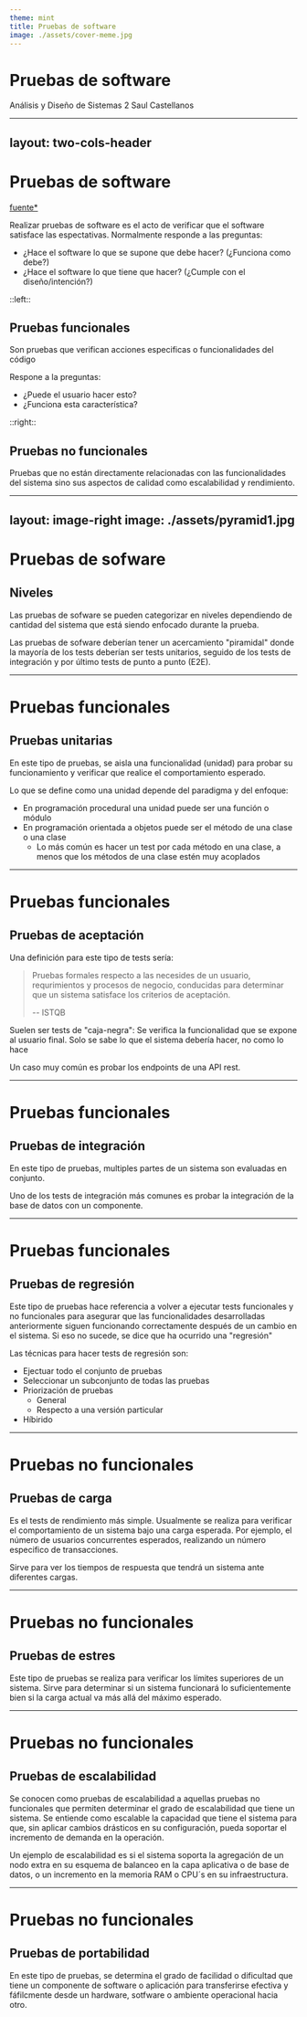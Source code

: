 ```yaml
---
theme: mint
title: Pruebas de software
image: ./assets/cover-meme.jpg
---
```


# Pruebas de software
Análisis y Diseño de Sistemas 2
Saul Castellanos

---
layout: two-cols-header
---

# Pruebas de software
[fuente*](https://en.wikipedia.org/wiki/Software_testing)

Realizar pruebas de software es el acto de verificar que el software satisface las espectativas.
Normalmente responde a las preguntas:

- ¿Hace el software lo que se supone que debe hacer? (¿Funciona como debe?)
- ¿Hace el software lo que tiene que hacer? (¿Cumple con el diseño/intención?)

::left::

## Pruebas funcionales

Son pruebas que verifican acciones especificas o funcionalidades del código

Respone a la preguntas:
- ¿Puede el usuario hacer esto?
- ¿Funciona esta característica?

::right::

## Pruebas no funcionales

Pruebas que no están directamente relacionadas con las funcionalidades del sistema sino sus aspectos de calidad
como escalabilidad y rendimiento.

<!--
# Functional vs non-functional testing

- Functional testing refers to activities that verify a specific action or function of the code. These are usually found in the code requirements documentation, although some development methodologies work from use cases or user stories. Functional tests tend to answer the question of "can the user do this" or "does this particular feature work."

- Non-functional testing refers to aspects of the software that may not be related to a specific function or user action, such as scalability or other performance, behavior under certain constraints, or security. Testing will determine the breaking point, the point at which extremes of scalability or performance leads to unstable execution. Non-functional requirements tend to be those that reflect the quality of the product, particularly in the context of the suitability perspective of its users. 
-->

---
layout: image-right
image: ./assets/pyramid1.jpg
---
# Pruebas de sofware
## Niveles

Las pruebas de sofware se pueden categorizar en niveles dependiendo de cantidad del sistema que está siendo enfocado durante la prueba.

Las pruebas de sofware deberían tener un acercamiento "piramidal" donde la mayoría de los tests deberían ser tests unitarios,
seguido de los tests de integración y por último tests de punto a punto (E2E).

---

# Pruebas funcionales
## Pruebas unitarias

En este tipo de pruebas, se aisla una funcionalidad (unidad) para probar su funcionamiento y verificar que realice el comportamiento esperado.

Lo que se define como una unidad depende del paradigma y del enfoque:
- En programación procedural una unidad puede ser una función o módulo
- En programación orientada a objetos puede ser el método de una clase o una clase
  - Lo más común es hacer un test por cada método en una clase, a menos que los métodos de una clase estén muy acoplados

<!--
A unit is defined as a single behaviour exhibited by the system under test (SUT), usually corresponding to a requirement[definition needed]. While a unit may correspond to a single function or module (in procedural programming) or a single method or class (in object-oriented programming), functions/methods and modules/classes do not necessarily correspond to units. From the system requirements perspective only the perimeter of the system is relevant, thus only entry points to externally visible system behaviours define units.[clarification needed][10]
-->
---

# Pruebas funcionales
## Pruebas de aceptación

Una definición para este tipo de tests sería:
> Pruebas formales respecto a las necesides de un usuario, requrimientos y procesos de negocio,
> conducidas para determinar que un sistema satisface los criterios de aceptación.
>
> -- ISTQB

Suelen ser tests de "caja-negra": Se verifica la funcionalidad que se expone al usuario final.
Solo se sabe lo que el sistema debería hacer, no como lo hace

Un caso muy común es probar los endpoints de una API rest.

---

# Pruebas funcionales
## Pruebas de integración

En este tipo de pruebas, multiples partes de un sistema son evaluadas en conjunto.

Uno de los tests de integración más comunes es probar la integración de la base de datos con un componente.

---

# Pruebas funcionales
## Pruebas de regresión

Este tipo de pruebas hace referencia a volver a ejecutar tests funcionales y no funcionales para
asegurar que las funcionalidades desarrolladas anteriormente siguen funcionando correctamente
después de un cambio en el sistema. Si eso no sucede, se dice que ha ocurrido una "regresión"

Las técnicas para hacer tests de regresión son:

- Ejectuar todo el conjunto de pruebas
- Seleccionar un subconjunto de todas las pruebas
- Priorización de pruebas
  - General
  - Respecto a una versión particular
- Híbirido

<!--
# Test case prioritization

Prioritize the test cases so as to increase a test suite's rate of fault detection. Test case prioritization techniques schedule test cases so that the test cases that are higher in priority are executed before the test cases that have a lower priority.[9]
Types of test case prioritization

    - General prioritization – Prioritize test cases that will be beneficial on subsequent versions
    - Version-specific prioritization – Prioritize test cases with respect to a particular version of the software.
-->

---

# Pruebas no funcionales
## Pruebas de carga

Es el tests de rendimiento más simple. Usualmente se realiza para verificar el comportamiento de un sistema bajo una carga esperada.
Por ejemplo, el número de usuarios concurrentes esperados, realizando un número especifico de transacciones.

Sirve para ver los tiempos de respuesta que tendrá un sistema ante diferentes cargas.

<!--
Load testing is the simplest form of performance testing. A load test is usually conducted to understand the behavior of the system under a specific expected load. This load can be the expected concurrent number of users on the application performing a specific number of transactions within the set duration. This test will give out the response times of all the important business critical transactions. The database, application server, etc. are also monitored during the test, this will assist in identifying bottlenecks in the application software and the hardware that the software is installed on 
-->

---

# Pruebas no funcionales
## Pruebas de estres

Este tipo de pruebas se realiza para verificar los límites superiores de un sistema. Sirve para determinar si un sistema
funcionará lo suficientemente bien si la carga actual va más allá del máximo esperado.

<!--
Stress testing is normally used to understand the upper limits of capacity within the system. This kind of test is done to determine the system's robustness in terms of extreme load and helps application administrators to determine if the system will perform sufficiently if the current load goes well above the expected maximum. 
-->

---

# Pruebas no funcionales
## Pruebas de escalabilidad

Se conocen como pruebas de escalabilidad a aquellas pruebas no funcionales que permiten determinar el grado de escalabilidad que tiene un sistema. Se entiende como escalable la capacidad que tiene el sistema para que, sin aplicar cambios drásticos en su configuración, pueda soportar el incremento de demanda en la operación.

Un ejemplo de escalabilidad es si el sistema soporta la agregación de un nodo extra en su esquema de balanceo en la capa aplicativa o de base de datos, o un incremento en la memoria RAM o CPU´s en su infraestructura. 

---

# Pruebas no funcionales
## Pruebas de portabilidad

En este tipo de pruebas, se determina el grado de facilidad o dificultad que tiene un componente de software o aplicación
para transferirse efectiva y fáfilcmente desde un hardware, sotfware o ambiente operacional hacia otro.

<!--
Portability testing is the process of determining the degree of ease or difficulty to which a software component or application can be effectively and efficiently transferred from one hardware, software or other operational or usage environment to another.[1] The test results, defined by the individual needs of the system, are some measurement of how easily the component or application will be to integrate into the environment and these results will then be compared to the software system's non-functional requirement of portability[2] for correctness. The levels of correctness are usually measured by the cost to adapt the software to the new environment[3] compared to the cost of redevelopment.[4]
-->
